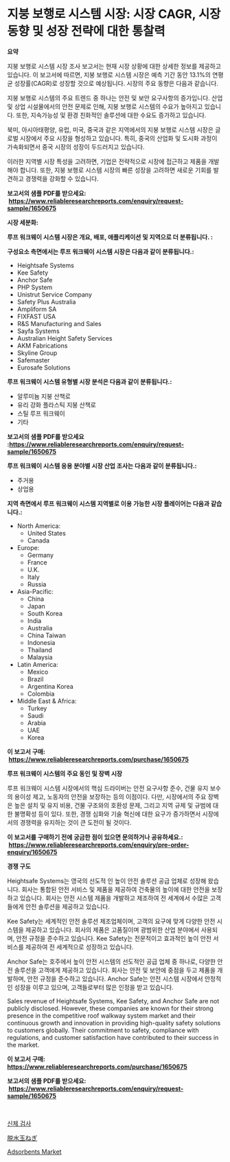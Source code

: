 <p><h1>지붕 보행로 시스템 시장: 시장 CAGR, 시장 동향 및 성장 전략에 대한 통찰력</h1></p><p><strong>요약</strong></p>
<p><p>지붕 보행로 시스템 시장 조사 보고서는 현재 시장 상황에 대한 상세한 정보를 제공하고 있습니다. 이 보고서에 따르면, 지붕 보행로 시스템 시장은 예측 기간 동안 13.1%의 연평균 성장률(CAGR)로 성장할 것으로 예상됩니다. 시장의 주요 동향은 다음과 같습니다.</p><p>지붕 보행로 시스템의 주요 트렌드 중 하나는 안전 및 보안 요구사항의 증가입니다. 산업 및 상업 시설물에서의 안전 문제로 인해, 지붕 보행로 시스템의 수요가 높아지고 있습니다. 또한, 지속가능성 및 환경 친화적인 솔루션에 대한 수요도 증가하고 있습니다.</p><p>북미, 아시아태평양, 유럽, 미국, 중국과 같은 지역에서의 지붕 보행로 시스템 시장은 글로벌 시장에서 주요 시장을 형성하고 있습니다. 특히, 중국의 산업화 및 도시화 과정이 가속화되면서 중국 시장의 성장이 두드러지고 있습니다.</p><p>이러한 지역별 시장 특성을 고려하면, 기업은 전략적으로 시장에 접근하고 제품을 개발해야 합니다. 또한, 지붕 보행로 시스템 시장의 빠른 성장을 고려하면 새로운 기회를 발견하고 경쟁력을 강화할 수 있습니다.</p></p>
<p><strong>보고서의 샘플 PDF를 받으세요: &nbsp;<a href="https://www.reliableresearchreports.com/enquiry/request-sample/1650675">https://www.reliableresearchreports.com/enquiry/request-sample/1650675</a></strong></p>
<p><strong>시장 세분화:</strong></p>
<p><strong> 루프 워크웨이 시스템 시장은 개요, 배포, 애플리케이션 및 지역으로 더 분류됩니다. :</strong></p>
<p><strong>구성요소 측면에서는 루프 워크웨이 시스템 시장은 다음과 같이 분류됩니다.:</strong></p>
<p><ul><li>Heightsafe Systems</li><li>Kee Safety</li><li>Anchor Safe</li><li>PHP System</li><li>Unistrut Service Company</li><li>Safety Plus Australia</li><li>Ampliform SA</li><li>FIXFAST USA</li><li>R&S Manufacturing and Sales</li><li>Sayfa Systems</li><li>Australian Height Safety Services</li><li>AKM Fabrications</li><li>Skyline Group</li><li>Safemaster</li><li>Eurosafe Solutions</li></ul></p>
<p><strong> 루프 워크웨이 시스템 유형별 시장 분석은 다음과 같이 분류됩니다.:</strong></p>
<p><ul><li>알루미늄 지붕 산책로</li><li>유리 강화 플라스틱 지붕 산책로</li><li>스틸 루프 워크웨이</li><li>기타</li></ul></p>
<p><strong>보고서의 샘플 PDF를 받으세요 :<a href="https://www.reliableresearchreports.com/enquiry/request-sample/1650675">https://www.reliableresearchreports.com/enquiry/request-sample/1650675</a></strong></p>
<p><strong> 루프 워크웨이 시스템 응용 분야별 시장 산업 조사는 다음과 같이 분류됩니다.:</strong></p>
<p><ul><li>주거용</li><li>상업용</li></ul></p>
<p><strong>지역 측면에서 루프 워크웨이 시스템 지역별로 이용 가능한 시장 플레이어는 다음과 같습니다.:</strong></p>
<p><ul>
    <li>
        North America:
        <ul>
            <li>United States</li>
            <li>Canada</li>
        </ul>
    </li>
    <li>
        Europe:
        <ul>
            <li>Germany</li>
            <li>France</li>
            <li>U.K.</li>
            <li>Italy</li>
            <li>Russia</li>
        </ul>
    </li>
    <li>
        Asia-Pacific:
        <ul>
            <li>China</li>
            <li>Japan</li>
            <li>South Korea</li>
            <li>India</li>
            <li>Australia</li>
            <li>China Taiwan</li>
            <li>Indonesia</li>
            <li>Thailand</li>
            <li>Malaysia</li>
        </ul>
    </li>
    <li>
        Latin America:
        <ul>
            <li>Mexico</li>
            <li>Brazil</li>
            <li>Argentina Korea</li>
            <li>Colombia</li>
        </ul>
    </li>
    <li>
        Middle East & Africa:
        <ul>
            <li>Turkey</li>
            <li>Saudi</li>
            <li>Arabia</li>
            <li>UAE</li>
            <li>Korea</li>
        </ul>
    </li>
    </ul></p>
<p><strong>이 보고서 구매: &nbsp;<a href="https://www.reliableresearchreports.com/purchase/1650675">https://www.reliableresearchreports.com/purchase/1650675</a></strong></p>
<p><strong>루프 워크웨이 시스템의 주요 동인 및 장벽 시장</strong></p>
<p><p>루프 워크웨이 시스템 시장에서의 핵심 드라이버는 안전 요구사항 준수, 건물 유지 보수의 용이성 제고, 노동자의 안전을 보장하는 등의 이점이다. 다만, 시장에서의 주요 장벽은 높은 설치 및 유지 비용, 건물 구조와의 호환성 문제, 그리고 지역 규제 및 규범에 대한 불명확성 등이 있다. 또한, 경쟁 심화와 기술 혁신에 대한 요구가 증가하면서 시장에서의 경쟁력을 유지하는 것이 큰 도전이 될 것이다.</p></p>
<p><strong>이 보고서를 구매하기 전에 궁금한 점이 있으면 문의하거나 공유하세요.: &nbsp;<a href="https://www.reliableresearchreports.com/enquiry/pre-order-enquiry/1650675">https://www.reliableresearchreports.com/enquiry/pre-order-enquiry/1650675</a></strong></p>
<p><strong>경쟁 구도</strong></p>
<p><p>Heightsafe Systems는 영국의 선도적 인 높이 안전 솔루션 공급 업체로 성장해 왔습니다. 회사는 통합된 안전 서비스 및 제품을 제공하여 건축물의 높이에 대한 안전을 보장하고 있습니다. 회사는 안전 시스템 제품을 개발하고 제조하여 전 세계에서 수많은 고객들에게 안전 솔루션을 제공하고 있습니다.</p><p>Kee Safety는 세계적인 안전 솔루션 제조업체이며, 고객의 요구에 맞게 다양한 안전 시스템을 제공하고 있습니다. 회사의 제품은 고품질이며 광범위한 산업 분야에서 사용되며, 안전 규정을 준수하고 있습니다. Kee Safety는 전문적이고 효과적인 높이 안전 서비스를 제공하여 전 세계적으로 성장하고 있습니다.</p><p>Anchor Safe는 호주에서 높이 안전 시스템의 선도적인 공급 업체 중 하나로, 다양한 안전 솔루션을 고객에게 제공하고 있습니다. 회사는 안전 및 보안에 중점을 두고 제품을 개발하며, 안전 규정을 준수하고 있습니다. Anchor Safe는 안전 시스템 시장에서 안정적인 성장을 이루고 있으며, 고객들로부터 많은 인정을 받고 있습니다.</p><p>Sales revenue of Heightsafe Systems, Kee Safety, and Anchor Safe are not publicly disclosed. However, these companies are known for their strong presence in the competitive roof walkway system market and their continuous growth and innovation in providing high-quality safety solutions to customers globally. Their commitment to safety, compliance with regulations, and customer satisfaction have contributed to their success in the market.</p></p>
<p><strong>이 보고서 구매: &nbsp; <a href="https://www.reliableresearchreports.com/purchase/1650675">https://www.reliableresearchreports.com/purchase/1650675</a></strong></p>
<p><strong>보고서의 샘플 PDF를 받으세요: &nbsp;<a href="https://www.reliableresearchreports.com/enquiry/request-sample/1650675">https://www.reliableresearchreports.com/enquiry/request-sample/1650675</a></strong><strong></strong></p>
<p>&nbsp;</p>
<p><p><a href="https://medium.com/@sherlock567567/%EC%8B%A0%EC%B2%B4-%EA%B2%80%EC%82%AC-%EC%8B%9C%EC%9E%A5-%EC%9C%A0%ED%98%95-%EC%9D%91%EC%9A%A9-%EB%B0%8F-%EC%A7%80%EB%A6%AC%EB%B3%84-%EC%A2%85%ED%95%A9-%ED%8F%89%EA%B0%80-c8bb20e479b8">신체 검사</a></p><p><a href="https://medium.com/@jodyomenick9056/2024%E5%B9%B4%E3%81%8B%E3%82%892031%E5%B9%B4%E3%81%BE%E3%81%A7%E3%81%AE%E6%9C%9F%E9%96%93%E3%81%AB%E4%BA%88%E6%B8%AC%E3%81%95%E3%82%8C%E3%82%8B%E4%B9%BE%E7%87%A5%E3%82%BF%E3%83%9E%E3%83%8D%E3%82%AE%E5%B8%82%E5%A0%B4%E3%81%AE%E5%88%86%E6%9E%90%E3%81%A8%E3%82%B5%E3%82%A4%E3%82%BA-b1b7fe5fc745">脱水玉ねぎ</a></p><p><a href="https://unruly-ladybug-44b.notion.site/Adsorbents-Market-Size-Share-Trends-Analysis-Report-By-Material-By-Type-By-End-user-By-Region--9786135e76d849b4ba54af10a43d89f8">Adsorbents Market</a></p></p>
